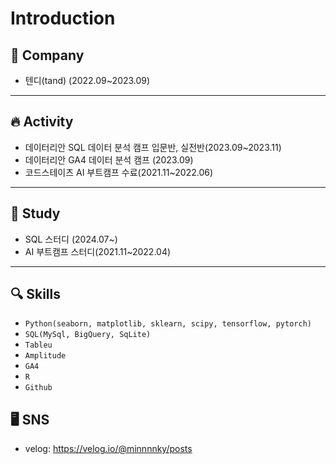 # Introduction

## 🏢 Company
* 텐디(tand) (2022.09~2023.09)
----------
## 🔥 Activity
* 데이터리안 SQL 데이터 분석 캠프 입문반, 실전반(2023.09~2023.11)
* 데이터리안 GA4 데이터 분석 캠프 (2023.09)
* 코드스테이츠 AI 부트캠프 수료(2021.11~2022.06)
-------------
## 👥 Study
* SQL 스터디 (2024.07~)
* AI 부트캠프 스터디(2021.11~2022.04)
-------------
## 🔍 Skills
* `Python(seaborn, matplotlib, sklearn, scipy, tensorflow, pytorch)`
* `SQL(MySql, BigQuery, SqLite)`
* `Tableu`
* `Amplitude`
* `GA4`
* `R`
* `Github`

## 🖥️ SNS
* velog: https://velog.io/@minnnnky/posts
